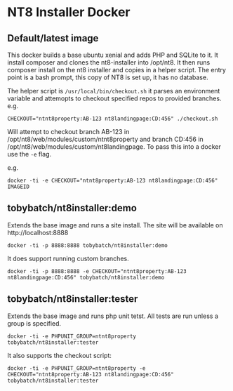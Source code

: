 NT8 Installer Docker
====================

Default/latest image
--------------------

This docker builds a base ubuntu xenial and adds PHP and SQLite to it.  It install composer and clones the nt8-installer into /opt/nt8.  It then runs composer install on the nt8 installer and copies in a helper script.  The entry point is a bash prompt, this copy of NT8 is set up, it has no database.

The helper script is ```/usr/local/bin/checkout.sh``` it parses an environment variable and attemopts to checkout specified repos to provided branches.  e.g.

    CHECKOUT="ntnt8property:AB-123 nt8landingpage:CD:456" ./checkout.sh

Will attempt to checkout branch AB-123 in /opt/nt8/web/modules/custom/ntnt8property and branch CD:456 in /opt/nt8/web/modules/custom/nt8landingpage.  To pass this into a docker use the ```-e``` flag.

e.g.

    docker -ti -e CHECKOUT="ntnt8property:AB-123 nt8landingpage:CD:456" IMAGEID

tobybatch/nt8installer:demo
---------------------------

Extends the base image and runs a site install.  The site will be available on http://localhost:8888

    docker -ti -p 8888:8888 tobybatch/nt8installer:demo

It does support running custom branches.

    docker -ti -p 8888:8888 -e CHECKOUT="ntnt8property:AB-123 nt8landingpage:CD:456" tobybatch/nt8installer:demo

tobybatch/nt8installer:tester
-----------------------------

Extends the base image and runs php unit tetst.  All tests are run unless a group is specified.

    docker -ti -e PHPUNIT_GROUP=ntnt8property tobybatch/nt8installer:tester

It also supports the checkout script:

    docker -ti -e PHPUNIT_GROUP=ntnt8property -e CHECKOUT="ntnt8property:AB-123 nt8landingpage:CD:456" tobybatch/nt8installer:tester

